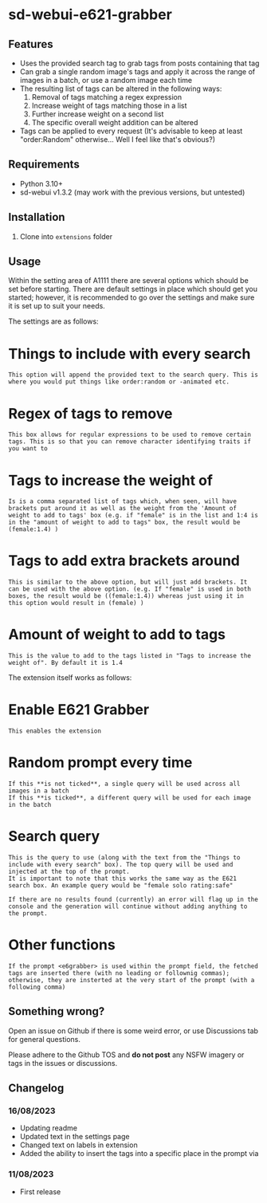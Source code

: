 # sd-webui-e621-grabber

## Features

- Uses the provided search tag to grab tags from posts containing that tag
- Can grab a single random image's tags and apply it across the range of images in a batch, or use a random image each time
- The resulting list of tags can be altered in the following ways:
    1. Removal of tags matching a regex expression
    2. Increase weight of tags matching those in a list
    3. Further increase weight on a second list
    4. The specific overall weight addition can be altered
- Tags can be applied to every request (It's advisable to keep at least "order:Random" otherwise... Well I feel like that's obvious?)

## Requirements

- Python 3.10+
- sd-webui v1.3.2 (may work with the previous versions, but untested)

## Installation

1. Clone into `extensions` folder

## Usage

Within the setting area of A1111 there are several options which should be set before starting.
There are default settings in place which should get you started; however, it is recommended to go over the settings and make sure it is set up to suit your needs.

The settings are as follows:
# Things to include with every search
    This option will append the provided text to the search query. This is where you would put things like order:random or -animated etc.
# Regex of tags to remove
    This box allows for regular expressions to be used to remove certain tags. This is so that you can remove character identifying traits if you want to
# Tags to increase the weight of
    Is is a comma separated list of tags which, when seen, will have brackets put around it as well as the weight from the 'Amount of weight to add to tags' box (e.g. if "female" is in the list and 1:4 is in the "amount of weight to add to tags" box, the result would be (female:1.4) )
# Tags to add extra brackets around
    This is similar to the above option, but will just add brackets. It can be used with the above option. (e.g. If "female" is used in both boxes, the result would be ((female:1.4)) whereas just using it in this option would result in (female) )
# Amount of weight to add to tags
    This is the value to add to the tags listed in "Tags to increase the weight of". By default it is 1.4

The extension itself works as follows:
# Enable E621 Grabber
    This enables the extension
# Random prompt every time
    If this **is not ticked**, a single query will be used across all images in a batch
    If this **is ticked**, a different query will be used for each image in the batch
# Search query
    This is the query to use (along with the text from the "Things to include with every search" box). The top query will be used and injected at the top of the prompt.
    It is important to note that this works the same way as the E621 search box. An example query would be "female solo rating:safe"

    If there are no results found (currently) an error will flag up in the console and the generation will continue without adding anything to the prompt.
# Other functions
    If the prompt <e6grabber> is used within the prompt field, the fetched tags are inserted there (with no leading or follownig commas); otherwise, they are insterted at the very start of the prompt (with a following comma)

## Something wrong?

Open an issue on Github if there is some weird error, or use Discussions tab for general questions.

Please adhere to the Github TOS and **do not post** any NSFW imagery or tags in the issues or discussions.

## Changelog

### 16/08/2023
- Updating readme
- Updated text in the settings page
- Changed text on labels in extension
- Added the ability to insert the tags into a specific place in the prompt via <e6grabber>

### 11/08/2023
- First release
